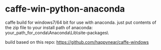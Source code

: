 # caffe-win-python-anaconda
caffe build for windows7/64 bit for use with anaconda.
just put contents of the zip file to your install path of anaconda: your_path_for_conda\Anaconda\Lib\site-packages\

build based on this repo: https://github.com/happynear/caffe-windows